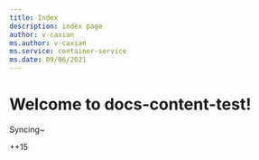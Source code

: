 ```yaml
---
title: Index
description: index page
author: v-caxian
ms.author: v-caxian
ms.service: container-service
ms.date: 09/06/2021
---
```


# Welcome to docs-content-test!

Syncing~

++15
